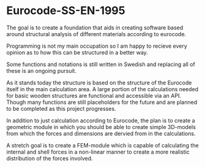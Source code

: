 # Eurocode-SS-EN-1995
The goal is to create a foundation that aids in creating software based around structural analysis of different materials according to eurocode.

Programming is not my main occupation so I am happy to recieve every opinion as to how this can be structured in a better way.

Some functions and notations is still written in Swedish and replacing all of these is an ongoing pursuit.

As it stands today the structure is based on the structure of the Eurocode itself in the main calculation area. A large portion of the calculations needed for basic wooden structures are functional and accessible via an API. Though many functions are still 
placeholders for the future and are planned to be completed as this project progresses. 

In addition to just calculation according to Eurocode, the plan is to create a geometric module in which you should be able to create
simple 3D-models from which the forces and dimensions are dervied from in the calculations. 

A stretch goal is to create a FEM-module which is capable of calculating the internal and shell forces in a non-linear manner to create a
more realistic distribution of the forces involved.
